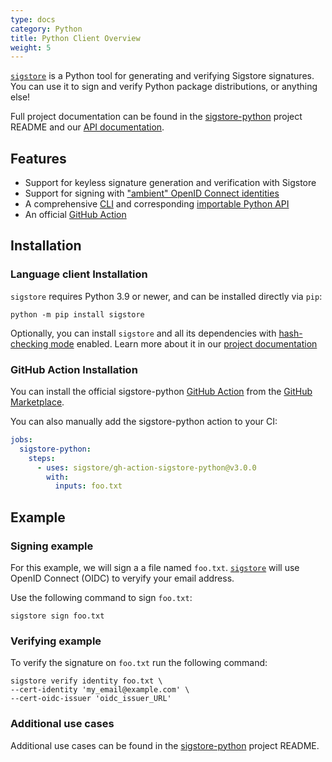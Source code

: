 ```yaml
---
type: docs
category: Python
title: Python Client Overview
weight: 5
---
```


[`sigstore`](https://pypi.org/project/sigstore/) is a Python tool for generating and verifying Sigstore signatures. You can use it to sign and verify Python package distributions, or anything else!

Full project documentation can be found in the [sigstore-python](https://github.com/sigstore/sigstore-python#sigstore-python) project README and our [API documentation](https://sigstore.github.io/sigstore-python). 

## Features

* Support for keyless signature generation and verification with Sigstore
* Support for signing with ["ambient" OpenID Connect identities](https://github.com/sigstore/sigstore-python#signing-with-ambient-credentials)
* A comprehensive [CLI](https://github.com/sigstore/sigstore-python#usage) and corresponding [importable Python API](https://sigstore.github.io/sigstore-python)
* An official [GitHub Action](https://github.com/sigstore/gh-action-sigstore-python)

## Installation

### Language client Installation

`sigstore` requires Python 3.9 or newer, and can be installed directly via `pip`:

```console
python -m pip install sigstore
```

Optionally, you can install `sigstore` and all its dependencies with [hash-checking mode](https://pip.pypa.io/en/stable/topics/secure-installs/#hash-checking-mode) enabled. Learn more about it in our [project documentation](https://github.com/sigstore/sigstore-python#installation)

### GitHub Action Installation

You can install the official sigstore-python [GitHub Action](https://github.com/sigstore/gh-action-sigstore-python) from the
[GitHub Marketplace](https://github.com/marketplace/actions/gh-action-sigstore-python). 

You can also manually add the sigstore-python action to your CI:

```yaml
jobs:
  sigstore-python:
    steps:
      - uses: sigstore/gh-action-sigstore-python@v3.0.0
        with:
          inputs: foo.txt
```

## Example

### Signing example

For this example, we will sign a a file named `foo.txt`. [`sigstore`](https://pypi.org/project/sigstore/) will use OpenID Connect (OIDC) to veryify your email address. 

Use the following command to sign `foo.txt`:

```console
sigstore sign foo.txt
```

### Verifying example

To verify the signature on `foo.txt` run the following command:

```console
sigstore verify identity foo.txt \
--cert-identity 'my_email@example.com' \
--cert-oidc-issuer 'oidc_issuer_URL'
```

### Additional use cases

Additional use cases can be found in the [sigstore-python](https://github.com/sigstore/sigstore-python#usage) project README. 
